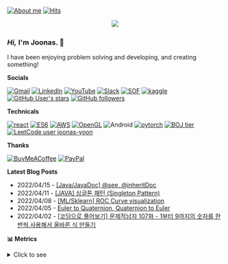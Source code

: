 [![About me](https://img.shields.io/badge/joonas.io-394f35?style=flat&link=https://www.joonas.io)](https://www.joonas.io) [![Hits](https://hits.seeyoufarm.com/api/count/incr/badge.svg?url=https%3A%2F%2Fgithub.com%2Fjoonas-yoon%2Fhit-counter)](https://hits.seeyoufarm.com)

<div align="center">
  <a href="http://joonas.io">
    <img src="https://gist.githubusercontent.com/joonas-yoon/9748a2dcd55ece44ce23af6e87198e20/raw/033f5ecaf13e623001bddf7a19464fcb2ab55174/animate-logo.svg" width=512>
  </a>
</div>

### _Hi,_ I'm Joonas. 👋

I have been enjoying problem solving and developing, and creating something!

**Socials**

[![Gmail](https://img.shields.io/badge/Gmail-d14836?style=flat&logo=Gmail&logoColor=white&link=mailto:joonas.yoon@gmail.com)](mailto:joonas.yoon@gmail.com)
[![LinkedIn](https://img.shields.io/badge/LinkedIn-blue?style=flat&logo=Linkedin&logoColor=white&link=https://www.linkedin.com/in/joona-yoon/)](https://www.linkedin.com/in/joona-yoon/)
[![YouTube](https://img.shields.io/badge/YouTube-FF0000?style=flat&logo=YouTube&logoColor=white&link=https://www.youtube.com/channel/UCW_Xd7_XypcKPVvIQV8f6cA)](https://www.youtube.com/channel/UCW_Xd7_XypcKPVvIQV8f6cA)
[![Slack](https://img.shields.io/badge/Slack-4A154B?style=flat&logo=slack&logoColor=white)](https://joonas-yoon.slack.com)
[![SOF](https://img.shields.io/badge/-Stackoverflow-FE7A16?style=flat&logo=stack-overflow&logoColor=white)](https://stackoverflow.com/users/13677554/joona-yoon)
[![kaggle](https://img.shields.io/badge/kaggle-20beff?style=flat&logo=kaggle&logoColor=white)](https://www.kaggle.com/joonasyoon)
[![GitHub User's stars](https://img.shields.io/github/stars/joonas-yoon?color=fafa2f&logo=github)](#)
[![GitHub followers](https://img.shields.io/github/followers/joonas-yoon?logo=github)](#)

**Technicals**

[![react](https://img.shields.io/badge/ReactJS-%2320232a.svg?style=flat&logo=react&logoColor=%2361DAFB)](#)
[![ES6](https://img.shields.io/badge/ES6-%23323330.svg?style=flat&logo=javascript&logoColor=%23F7DF1E)](#)
[![AWS](https://img.shields.io/badge/AWS-%23FF9900.svg?style=flat&logo=amazon-aws&logoColor=white)](#)
[![OpenGL](https://img.shields.io/badge/OpenGL-%23FFFFFF.svg?style=flat&logo=opengl)](#)
![Android](https://img.shields.io/badge/Android-3DDC84?style=flat&logo=android&logoColor=white)
[![pytorch](https://img.shields.io/badge/PyTorch-%23EE4C2C.svg?style=flat&logo=PyTorch&logoColor=white)](#)
[![BOJ tier](http://mazassumnida.wtf/api/mini/generate_badge?boj=joonas)](https://www.acmicpc.net/user/joonas)
[![LeetCode user joonas-yoon](https://img.shields.io/badge/dynamic/json?style=flat-square&labelColor=black&color=%23ffa116&label=LeetCode&query=solved&url=https%3A%2F%2Fleetcode-badge.vercel.app%2Fapi%2Fusers%2Fjoonas-yoon&logo=leetcode&logoColor=yellow)](https://leetcode.com/joonas-yoon/) 

**Thanks**

[![BuyMeACoffee](https://img.shields.io/badge/Buy%20Me%20a%20Coffee-ffdd00?style=flat-square&logo=buy-me-a-coffee&logoColor=black)](https://www.buymeacoffee.com/joonas)
[![PayPal](https://img.shields.io/badge/PayPal-00457C?style=flat-square&logo=paypal&logoColor=white)](https://paypal.me/JoonaYoon)


**Latest Blog Posts**
<!-- feed start -->
- 2022/04/15 - [[Java/JavaDoc] @see, @inheritDoc](https://blog.joonas.io/203)
- 2022/04/11 - [[JAVA] 싱글톤 패턴 (Singleton Pattern)](https://blog.joonas.io/202)
- 2022/04/08 - [[ML/Sklearn] ROC Curve visualization](https://blog.joonas.io/201)
- 2022/04/05 - [Euler to Quaternion, Quaternion to Euler](https://blog.joonas.io/200)
- 2022/04/02 - [[코딩으로 풀어보기] 문제적남자 107화 - 1부터 9까지의 숫자를 한 번씩 사용해서 올바른 식 만들기](https://blog.joonas.io/199)
<!-- feed end -->


**📊 Metrics**
<details>
<summary>Click to see</summary>

<div align="center">
  
![Metrics](./metrics.svg)

</div>

</details>
